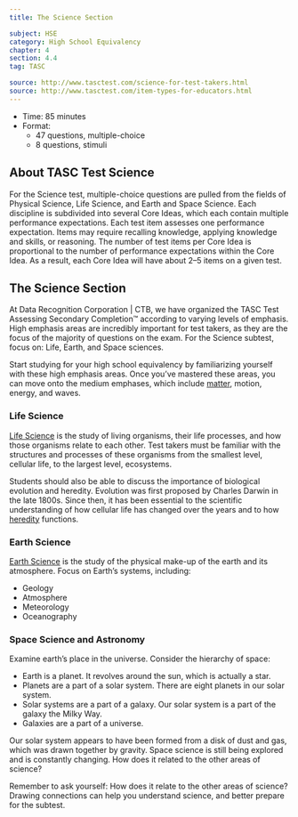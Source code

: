 ```yaml
---
title: The Science Section

subject: HSE
category: High School Equivalency
chapter: 4
section: 4.4
tag: TASC

source: http://www.tasctest.com/science-for-test-takers.html
source: http://www.tasctest.com/item-types-for-educators.html
---
```

  * Time: 85 minutes
  * Format:
    - 47 questions, multiple-choice
    - 8 questions, stimuli

## About TASC Test Science

For the Science test, multiple-choice questions are pulled from the fields of Physical Science, Life Science, and Earth and Space Science. Each discipline is subdivided into several Core Ideas, which each contain multiple performance expectations. Each test item assesses one performance expectation. Items may require recalling knowledge, applying knowledge and skills, or reasoning. The number of test items per Core Idea is proportional to the number of performance expectations within the Core Idea. As a result, each Core Idea will have about 2–5 items on a given test.

## The Science Section

At Data Recognition Corporation | CTB, we have organized the TASC Test Assessing Secondary Completion&trade; according to varying levels of emphasis. High emphasis areas are incredibly important for test takers, as they are the focus of the majority of questions on the exam. For the Science subtest, focus on: Life, Earth, and Space sciences.

Start studying for your high school equivalency by familiarizing yourself with these high emphasis areas. Once you’ve mastered these areas, you can move onto the medium emphases, which include [matter](http://www.tasctest.com/blog.html#ufh-i-46796245-matter-and-its-interactions-tasc-science), motion, energy, and waves.

### Life Science
 
[Life Science](http://www.tasctest.com/blog.html#ufh-i-46796728-life-sciences-study-tips-cell-structure) is the study of living organisms, their life processes, and how those organisms relate to each other. Test takers must be familiar with the structures and processes of these organisms from the smallest level, cellular life, to the largest level, ecosystems.

Students should also be able to discuss the importance of biological evolution and heredity. Evolution was first proposed by Charles Darwin in the late 1800s. Since then, it has been essential to the scientific understanding of how cellular life has changed over the years and to how [heredity](http://www.tasctest.com/blog.html#ufh-i-46796488-heredity-tasc-science) functions.

### Earth Science
 
[Earth Science](http://www.tasctest.com/blog.html#ufh-i-46796275-earth-and-human-activity-tasc-test-science) is the study of the physical make-up of the earth and its atmosphere. Focus on Earth’s systems, including:

  * Geology
  * Atmosphere
  * Meteorology
  * Oceanography
 
### Space Science and Astronomy
 
Examine earth’s place in the universe. Consider the hierarchy of space:

  * Earth is a planet. It revolves around the sun, which is actually a star.
  * Planets are a part of a solar system. There are eight planets in our solar system.
  * Solar systems are a part of a galaxy. Our solar system is a part of the galaxy the Milky Way.
  * Galaxies are a part of a universe.
 
Our solar system appears to have been formed from a disk of dust and gas, which was drawn together by gravity. Space science is still being explored and is constantly changing. How does it related to the other areas of science?

Remember to ask yourself: How does it relate to the other areas of science? Drawing connections can help you understand science, and better prepare for the subtest.